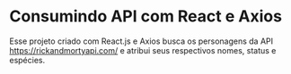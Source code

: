 # Consumindo API com React e Axios

Esse projeto criado com React.js e Axios busca os personagens da API https://rickandmortyapi.com/ e atribui seus respectivos nomes, status e espécies.  
